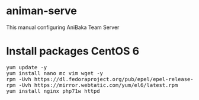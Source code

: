 # animan-serve
This manual configuring AniBaka Team Server

# Install packages CentOS 6
<pre>yum update -y
yum install nano mc vim wget -y
rpm -Uvh https://dl.fedoraproject.org/pub/epel/epel-release-latest-6.noarch.rpm
rpm -Uvh https://mirror.webtatic.com/yum/el6/latest.rpm
yum install nginx php71w httpd
</pre>
